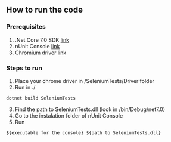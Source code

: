 ## How to run the code

### Prerequisites

1. .Net Core 7.0 SDK <a href="https://dotnet.microsoft.com/en-us/download/dotnet/7.0">link</a>
2. nUnit Console <a href="https://github.com/nunit/nunit-console/releases/tag/3.16.0">link</a>
3. Chromium driver <a href="https://chromedriver.chromium.org/downloads">link</a>

### Steps to run

1. Place your chrome driver in /SeleniumTests/Driver folder
2. Run in ./
```
dotnet build SeleniumTests
```
3. Find the path to SeleniumTests.dll (look in /bin/Debug/net7.0)
4. Go to the instalation folder of nUnit Console
5. Run
```
${executable for the console} ${path to SeleniumTests.dll}
```
